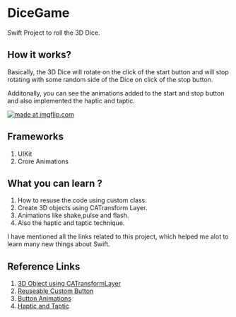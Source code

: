 # DiceGame
Swift Project to roll the 3D Dice.

## How it works?
Basically, the 3D Dice will rotate on the click of the start button and will stop rotating with some random side of the Dice on click of the stop button.

Additonally, you can see the animations added to the start and stop button and also implemented the haptic and taptic.



<a href="https://imgflip.com/gif/3mhdft"><img src="https://i.imgflip.com/3mhdft.gif" title="made at imgflip.com"/></a>



## Frameworks 
1. UIKit
2. Crore Animations


## What you can learn ?
1. How to resuse the code using custom class.
2. Create 3D objects using CATransform Layer.
3. Animations like shake,pulse and flash.
4. Also the haptic and taptic technique.

I have mentioned all the links related to this project, which helped me alot to learn many new things about Swift.


## Reference Links 
1. [3D Object using CATransformLayer](https://www.hackingwithswift.com/articles/135/how-to-render-uiviews-in-3d-using-catransformlayer)
2. [Reuseable Custom Button](https://www.youtube.com/watch?v=scTO8N6wc8A&t=603s)
3. [Button Animations](https://www.youtube.com/watch?v=ox2MieJzcRQ&t=342s)
4. [Haptic and Taptic](https://www.youtube.com/watch?v=kUBpgFmVdNU)

